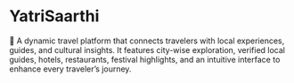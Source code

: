 # YatriSaarthi
🚀 A dynamic travel platform that connects travelers with local experiences, guides, and cultural insights. It features city-wise exploration, verified local guides, hotels, restaurants, festival highlights, and an intuitive interface to enhance every traveler’s journey.
